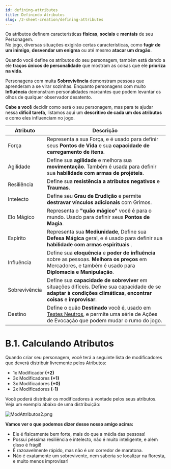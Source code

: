 ```yaml
---
id: defining-attributes
title: Definindo Atributos
slug: /2-sheet-creation/defining-attributes
---
```


Os atributos definem características **físicas**, **sociais** e **mentais** de seu Personagem.<br/>
No jogo, diversas situações exigirão certas características, como **fugir de um inimigo**, **desvendar um enigma** ou até mesmo **atacar um dragão**.<br/>

Quando você define os atributos do seu personagem, também está dando a ele **traços únicos de personalidade** que mostram as coisas que ele **prioriza na vida**.

Personagens com muita **Sobrevivência** demonstram pessoas que aprenderam a se virar sozinhas. Enquanto personagens com muito **Influência** demonstram personalidades marcantes que podem levantar os olhos de qualquer observador desatento.

**Cabe a você** decidir como será o seu personagem, mas para te ajudar nessa **difícil tarefa**, listamos aqui um **descritivo de cada um dos atributos** e como eles influenciam no jogo.

<table>
  <thead>
    <tr>
      <th>
        Atributo
      </th>
      <th>
        Descrição
      </th>
    </tr>
  </thead>

  <tbody>
    <tr>
      <td>
        Força
      </td>
      <td>
        Representa a sua Força, e é usado para definir seus <b>Pontos de Vida</b> e sua <b>capacidade de carregamento de itens</b>.
      </td>
    </tr>
    <tr>
      <td>
        Agilidade
      </td>
      <td>
        Define sua <b>agilidade</b> e melhora sua <b>movimentação</b>. Também é usada para definir sua <b>habilidade com armas de projéteis</b>.
      </td>
    </tr>
    <tr>
      <td>
        Resiliência
      </td>
      <td>
        Define sua <b>resistência a atributos negativos</b> e <b>Traumas</b>.
      </td>
    </tr>
    <tr>
      <td>
        Intelecto
      </td>
      <td>
        Define seu <b>Grau de Erudição</b> e permite <b>destravar vínculos adicionais</b> com Grimos.
      </td>
    </tr>
    <tr>
      <td>
        Elo Mágico
      </td>
      <td>
        Representa o <b>"quão mágico"</b> você é para o mundo. Usado para definir seus <b>Pontos de Magia</b>.
      </td>
    </tr>
    <tr>
      <td>
        Espírito
      </td>
      <td>
        Representa sua <b>Mediunidade</b>, Define sua <b>Defesa Mágica</b> geral, e é usado para definir sua <b>habilidade com armas espirituais</b> .
      </td>
    </tr>
    <tr>
      <td>
        Influência
      </td>
      <td>
        Define sua <b>eloquência</b> e <b>poder de influência</b> sobre as pessoas. <b>Melhora os preços</b> em Mercadores, e também é usado para <b>Diplomacia e Manipulação</b>.
      </td>
    </tr>
    <tr>
      <td>
        Sobrevivência
      </td>
      <td>
        Define sua <b>capacidade de sobreviver</b> em situações difíceis. Define sua capacidade de se <b>adaptar à condições climáticas</b>, <b>encontrar coisas</b> e <b>improvisar</b>.
      </td>
    </tr>
    <tr>
      <td>
        Destino
      </td>
      <td>
        Define o quão <b>Destinado</b> você é, usado em <a href="/docs/7-game-rules/old/skill-checks">Testes Neutros</a>, e permite uma série de Ações de Evocação que podem mudar o rumo do jogo.
      </td>
    </tr>
  </tbody>
</table>

# B.1. Calculando Atributos

Quando criar seu personagem, você terá a seguinte lista de modificadores que deverá distribuir livremente pelos Atributos:

- 1x Modificador **(+2)**
- 3x Modificadores **(+1)**
- 3x Modificadores **(+0)**
- 2x Modificadores **(-1)**

Você poderá distribuir os modificadores à vontade pelos seus atributos.
Veja um exemplo abaixo de uma distribuição:

![ModAttributos2.png](https://s3.us-west-2.amazonaws.com/fabulas-e-goblins-book/%5Cvscode%5Caae9bf72-a0c1-47cc-9932-ad1a0a06bfc3.png)

**Vamos ver o que podemos dizer desse nosso amigo acima:**

- Ele é fisicamente bem forte, mais do que a média das pessoas!
- Possui péssima resiliência e intelecto, não é muito inteligente, e além disso é frágil!
- É razoavelmente rápido, mas não é um corredor de maratona.
- Não é exatamente um sobrevivente, nem saberia se localizar na floresta, e muito menos improvisar!